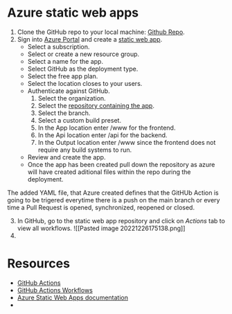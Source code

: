 # Azure static web apps


1. Clone the GitHub repo to your local machine: [Github Repo](https://github.com/azdeivids/azure-swa.git).
2.  Sign into [Azure Portal](https://portal.azure.com) and create a [static web app](https://portal.azure.com/#create/Microsoft.StaticApp).
	- Select a subscription.
	- Select or create a new resource group.
	- Select a name for the app.
	- Select GitHub as the deployment type.
	- Select the free app plan.
	- Select the location closes to your users.
	- Authenticate against GitHub.
		1. Select the organization.
		2. Select the [repository containing the app](https://github.com/azdeivids/azure-swa.git).
		3. Select the branch.
		4. Select a custom build preset.
		5. In the App location enter /www for the frontend.
		6. In the Api location enter /api for the backend.
		7. In the Output location enter /www since the frontend does not require any build systems to run.
	- Review and create the app.
	- Once the app has been created pull down the repository as azure will have created aditional files within the repo during the deployment.

The added YAML file, that Azure created defines that the GitHUb Action is going to be trigered everytime there is a push on the main branch or every time a Pull Request is opened, synchronized, reopened or closed.

3. In GitHub, go to the static web app repository and click on *Actions* tab to view all workflows. 
![[Pasted image 20221226175138.png]]
4. 







# Resources
- [GitHub Actions](https://docs.github.com/en/actions/learn-github-actions/understanding-github-actions)
- [GitHub Actions Workflows](https://docs.github.com/en/actions/using-workflows/events-that-trigger-workflows)
- [Azure Static Web Apps documentation](https://learn.microsoft.com/en-us/azure/static-web-apps/?WT.mc_id=javascript-76678-cxa)
- 